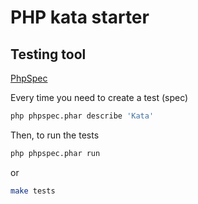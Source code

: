# PHP kata starter

## Testing tool
[PhpSpec](https://phpspec.readthedocs.io)

Every time you need to create a test (spec)
```bash
php phpspec.phar describe 'Kata'
```

Then, to run the tests
```bash
php phpspec.phar run
```
or
```bash
make tests
```

